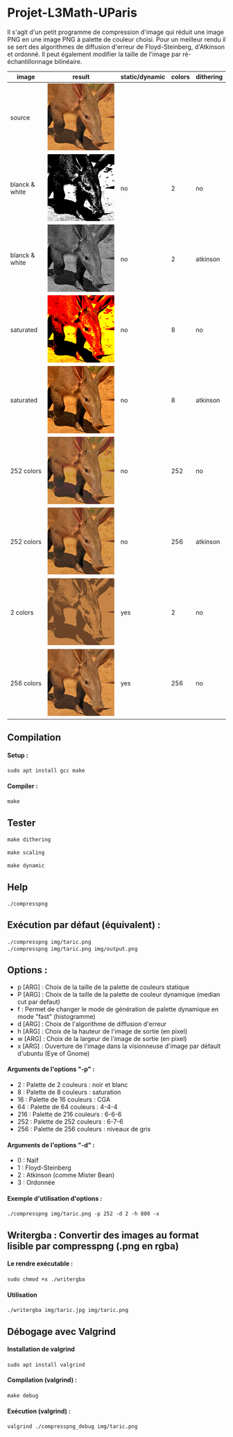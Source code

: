 # Projet-L3Math-UParis

Il s'agit d'un petit programme de compression d'image qui réduit une image PNG en une image PNG à palette de couleur choisi. Pour un meilleur rendu il se sert des algorithmes de diffusion d'erreur de Floyd-Steinberg, d'Atkinson et ordonné. Il peut également modifier la taille de l'image par ré-échantillonnage bilinéaire.

| image | result | static/dynamic | colors | dithering |
| --- | --- | --- | --- | --- |
| source |  ![aardvark.png](samples/aardvark.png) | | | |
| blanck & white |  ![sample_static_2.png](samples/sample_static_2.png) | no | 2 | no |
| blanck & white |  ![sample_static_2_atkinson.png](samples/sample_static_2_atkinson.png) | no | 2 | atkinson |
| saturated |  ![sample_static_8.png](samples/sample_static_8.png) | no | 8 | no |
| saturated |  ![sample_static_8_atkinson.png](samples/sample_static_8_atkinson.png) | no | 8 | atkinson |
| 252 colors |  ![sample_static_252.png](samples/sample_static_252.png) | no | 252 | no |
| 252 colors  |  ![sample_static_252_atkinson.png](samples/sample_static_252_atkinson.png) | no | 256 | atkinson
| 2 colors  |  ![sample_dynamic_2.png](samples/sample_dynamic_2.png) | yes | 2 | no |
| 256 colors  |  ![sample_dynamic_256.png](samples/sample_dynamic_256.png) | yes | 256 | no |

## Compilation
#### Setup : 
```
sudo apt install gcc make
```
#### Compiler : 
```
make
```
## Tester
```
make dithering
```
```
make scaling
```
```
make dynamic
```
## Help
```
./compresspng
```
## Exécution par défaut (équivalent) : 
```
./compresspng img/taric.png
./compresspng img/taric.png img/output.png
```
## Options :
 * p \[ARG\] : Choix de la taille de la palette de couleurs statique
 * P \[ARG\] : Choix de la taille de la palette de couleur dynamique (median cut par defaut)
 * f         : Permet de changer le mode de génération de palette dynamique en mode "fast" (histogramme)
 * d \[ARG\] : Choix de l'algorithme de diffusion d'erreur
 * h \[ARG\] : Choix de la hauteur de l'image de sortie (en pixel)
 * w \[ARG\] : Choix de la largeur de l'image de sortie (en pixel)
 * x \[ARG\] : Ouverture de l'image dans la visionneuse d'image par défault d'ubuntu (Eye of Gnome)
#### Arguments de l'options "-p" :
  * 2 : Palette de 2 couleurs : noir et blanc
  * 8 : Palette de 8 couleurs : saturation
  * 16 : Palette de 16 couleurs : CGA
  * 64 : Palette de 64 couleurs : 4-4-4
  * 216 : Palette de 216 couleurs : 6-6-6
  * 252 : Palette de 252 couleurs : 6-7-6
  * 256 : Palette de 256 couleurs : niveaux de gris
#### Arguments de l'options "-d" :
  * 0 : Naïf
  * 1 : Floyd-Steinberg
  * 2 : Atkinson (comme Mister Bean)
  * 3 : Ordonnée 
#### Exemple d'utilisation d'options :
```
./compresspng img/taric.png -p 252 -d 2 -h 800 -x
```
## Writergba : Convertir des images au format lisible par compresspng (.png en rgba)
#### Le rendre exécutable :
```
sudo chmod +x ./writergba
```
#### Utilisation
```
./writergba img/taric.jpg img/taric.png
```
## Débogage avec Valgrind
#### Installation de valgrind
```
sudo apt install valgrind
```
#### Compilation (valgrind) : 
```
make debug
```
#### Exécution (valgrind) : 
```
valgrind ./compresspng_debug img/taric.png
```
